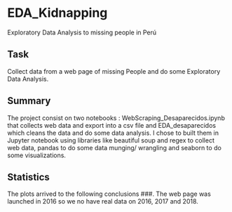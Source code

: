 # EDA_Kidnapping
Exploratory Data Analysis to missing people in Perú

## Task
Collect data from a web page of missing People and do some Exploratory Data Analysis.

## Summary
The project consist on two notebooks : WebScraping_Desaparecidos.ipynb that collects web data and export into a csv file and EDA_desaparecidos which cleans the data and do some data analysis. I chose to built them in Jupyter notebook using libraries like beautiful soup and regex to collect web data, pandas to do some data munging/ wrangling and seaborn to do some visualizations.

## Statistics
The plots arrived to the following conclusions
###. The web page was launched in 2016 so we no have real data on 2016, 2017 and 2018. 

